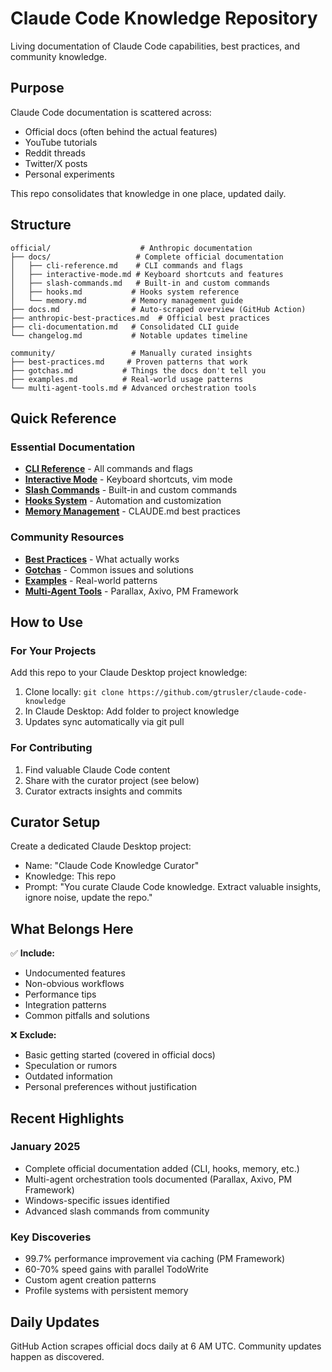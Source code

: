 # Claude Code Knowledge Repository

Living documentation of Claude Code capabilities, best practices, and community knowledge.

## Purpose

Claude Code documentation is scattered across:
- Official docs (often behind the actual features)
- YouTube tutorials
- Reddit threads
- Twitter/X posts
- Personal experiments

This repo consolidates that knowledge in one place, updated daily.

## Structure

```
official/                    # Anthropic documentation
├── docs/                   # Complete official documentation
│   ├── cli-reference.md    # CLI commands and flags
│   ├── interactive-mode.md # Keyboard shortcuts and features
│   ├── slash-commands.md   # Built-in and custom commands
│   ├── hooks.md           # Hooks system reference
│   └── memory.md          # Memory management guide
├── docs.md                # Auto-scraped overview (GitHub Action)
├── anthropic-best-practices.md  # Official best practices
├── cli-documentation.md   # Consolidated CLI guide
└── changelog.md           # Notable updates timeline

community/                 # Manually curated insights
├── best-practices.md     # Proven patterns that work
├── gotchas.md           # Things the docs don't tell you
├── examples.md          # Real-world usage patterns
└── multi-agent-tools.md # Advanced orchestration tools
```

## Quick Reference

### Essential Documentation
- **[CLI Reference](official/docs/cli-reference.md)** - All commands and flags
- **[Interactive Mode](official/docs/interactive-mode.md)** - Keyboard shortcuts, vim mode
- **[Slash Commands](official/docs/slash-commands.md)** - Built-in and custom commands
- **[Hooks System](official/docs/hooks.md)** - Automation and customization
- **[Memory Management](official/docs/memory.md)** - CLAUDE.md best practices

### Community Resources
- **[Best Practices](community/best-practices.md)** - What actually works
- **[Gotchas](community/gotchas.md)** - Common issues and solutions
- **[Examples](community/examples.md)** - Real-world patterns
- **[Multi-Agent Tools](community/multi-agent-tools.md)** - Parallax, Axivo, PM Framework

## How to Use

### For Your Projects
Add this repo to your Claude Desktop project knowledge:
1. Clone locally: `git clone https://github.com/gtrusler/claude-code-knowledge`
2. In Claude Desktop: Add folder to project knowledge
3. Updates sync automatically via git pull

### For Contributing
1. Find valuable Claude Code content
2. Share with the curator project (see below)
3. Curator extracts insights and commits

## Curator Setup

Create a dedicated Claude Desktop project:
- Name: "Claude Code Knowledge Curator"
- Knowledge: This repo
- Prompt: "You curate Claude Code knowledge. Extract valuable insights, ignore noise, update the repo."

## What Belongs Here

✅ **Include:**
- Undocumented features
- Non-obvious workflows
- Performance tips
- Integration patterns
- Common pitfalls and solutions

❌ **Exclude:**
- Basic getting started (covered in official docs)
- Speculation or rumors
- Outdated information
- Personal preferences without justification

## Recent Highlights

### January 2025
- Complete official documentation added (CLI, hooks, memory, etc.)
- Multi-agent orchestration tools documented (Parallax, Axivo, PM Framework)
- Windows-specific issues identified
- Advanced slash commands from community

### Key Discoveries
- 99.7% performance improvement via caching (PM Framework)
- 60-70% speed gains with parallel TodoWrite
- Custom agent creation patterns
- Profile systems with persistent memory

## Daily Updates

GitHub Action scrapes official docs daily at 6 AM UTC. Community updates happen as discovered.